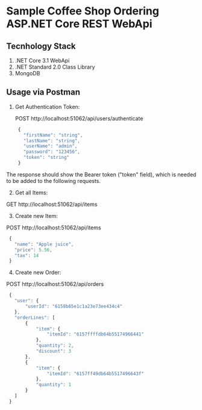 # Sample Coffee Shop Ordering ASP.NET Core REST WebApi

## Tecnhology Stack

1. .NET Core 3.1 WebApi
2. .NET Standard 2.0 Class Library
3. MongoDB


## Usage via Postman

1. Get Authentication Token:

   POST http://localhost:51062/api/users/authenticate
   ```js
    {
      "firstName": "string",
      "lastName": "string",
      "userName": "admin",
      "password": "123456",
      "token": "string"
    }
   ```

  The response should show the Bearer token ("token" field), which is needed to be added to the following requests.

2. Get all Items:

  GET http://localhost:51062/api/items

3. Create new Item:

  POST http://localhost:51062/api/items
   ```js
    {
      "name": "Apple juice",
      "price": 5.56,
      "tax": 14
    }
   ```

4. Create new Order:

  POST http://localhost:51062/api/orders
   ```js
    {
      "user": {
          "userId": "6158b65e1c1a23e73ee434c4"
      },
      "orderLines": [
          {
              "item": {
                  "itemId": "6157ffffdb64b55174966441"
              },
              "quantity": 2,
              "discount": 3
          },
          {
              "item": {
                  "itemId": "6157ff49db64b5517496643f"
              },
              "quantity": 1
          }      
      ]
    }
   ```
